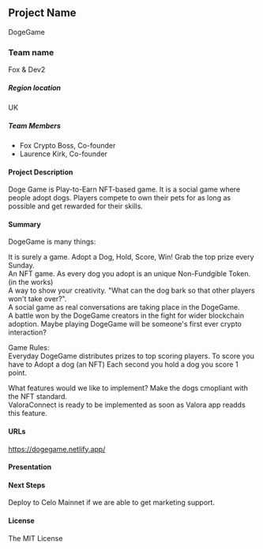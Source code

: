 ## Project Name  

DogeGame  

### Team name  

Fox & Dev2  

##### Region location  

UK  

##### Team Members  

- Fox Crypto Boss, Co-founder  
- Laurence Kirk, Co-founder  

#### Project Description  

Doge Game is Play-to-Earn NFT-based game. It is a social game where people adopt dogs. Players compete to own their pets for as long as possible and get rewarded for their skills.  

#### Summary  

DogeGame is many things:  

It is surely a game. Adopt a Dog, Hold, Score, Win! Grab the top prize every Sunday.  
An NFT game. As every dog you adopt is an unique Non-Fundgible Token. (in the works)  
A way to show your creativity. "What can the dog bark so that other players won't take over?".  
A social game as real conversations are taking place in the DogeGame.  
A battle won by the DogeGame creators in the fight for wider blockchain adoption. Maybe playing DogeGame will be someone's first ever crypto interaction?  

Game Rules:  
Everyday DogeGame distributes prizes to top scoring players.
To score you have to Adopt a dog (an NFT)
Each second you hold a dog you score 1 point.

What features would we like to implement?
Make the dogs cmopliant with the NFT standard.  
ValoraConnect is ready to be implemented as soon as Valora app readds this feature.  

#### URLs  

https://dogegame.netlify.app/

#### Presentation  

#### Next Steps  

Deploy to Celo Mainnet if we are able to get marketing support.

#### License  

The MIT License
